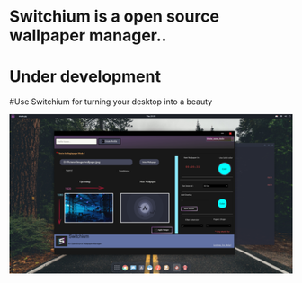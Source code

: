 # Switchium is a open source wallpaper manager..

# Under development

#Use Switchium for turning your desktop into a beauty

![Preview Linux ](https://github.com/TheGreatestShoaib/switchium/blob/main/2021-10-28-215147_1920x1080_scrot.png)
